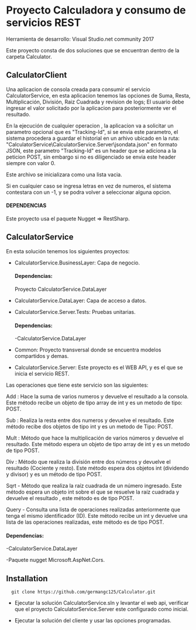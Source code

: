 # Proyecto Calculadora y consumo de servicios REST

Herramienta de desarrollo: Visual Studio.net community 2017

Este proyecto consta de dos soluciones que se encuentran dentro de la carpeta Calculator.

## CalculatorClient

Una aplicacion de consola creada para consumir el servicio CalculatorService, en esta aplicacion tenemos las opciones de Suma, Resta, 
Multiplicación, División, Raiz Cuadrada y revision de logs; El usuario debe ingresar el valor solicitado por la aplicacion para posteriormente ver el resultado.

En la ejecución de cualquier operacion , la aplicacion va a solicitar un parametro opcional que es "Tracking-Id", si se envia este parametro, 
el sistema procedera a guardar el historial en un arhivo ubicado en la ruta: "CalculatorService\CalculatorService.Server\jsondata.json" en formato JSON, este parametro "Tracking-Id" es un header que se adiciona a la peticion POST, sin embargo si no es diligenciado se envia este header siempre con valor 0.

Este archivo se inicializara como una lista vacia.

Si en cualquier caso se ingresa letras en vez de numeros, el sistema contestara con un -1, y se podra volver a seleccionar alguna opcion.

#### DEPENDENCIAS

Este proyecto usa el paquete Nugget => RestSharp.


## CalculatorService

En esta solución tenemos los siguientes proyectos:

- CalculatorService.BusinessLayer: Capa de negocio.

   #### Dependencias: 
     Proyecto CalculatorService.DataLayer

- CalculatorService.DataLayer: Capa de acceso a datos.
- CalculatorService.Server.Tests: Pruebas unitarias.
  #### Dependencias: 
     -CalculatorService.DataLayer

- Common: Proyecto transversal donde se encuentra modelos compartidos y demas.
- CalculatorService.Server: Este proyecto es el WEB API, y es el que se inicia el servicio REST.

Las operaciones que tiene este servicio son las siguientes:

Add : Hace la suma de varios numeros y devuelve el resultado a la consola. Este método recibe un objeto de tipo array de int y es un metodo de tipo: POST.

Sub : Realiza la resta entre dos numeros y devuelve el resultado. Este método recibe dos objetos de tipo int y es un metodo de Tipo: POST.

Mult : Método que hace la multiplicación de varios números y devuelve el resultado. Este método espera un objeto de tipo array de int y es un metodo de tipo POST.

Div : Método que realiza la división entre dos números y devuelve el resultado (Cociente y resto). Este método espera dos objetos int (dividendo y divisor) y es un método de tipo POST.

Sqrt - Método que realiza la raíz cuadrada de un número ingresado. Este método espera un objeto int sobre el que se resuelve la raíz cuadrada y devuelve el resultado , este método es de tipo POST.

Query - Consulta una lista de operaciones realizadas anteriormente que tenga el mismo identificador (ID). Este método recibe un int y devuelve una lista de las operaciones realizadas, este método es de tipo POST.


   #### Dependencias: 

   -CalculatorService.DataLayer

   -Paquete nugget  Microsoft.AspNet.Cors.





## Installation

      git clone https://github.com/germangc125/Calculator.git

- Ejecutar la solución CalculatorService.sln y levantar el web api, verificar que el proyecto CalculatorService.Server este configurado como inicial.

- Ejecutar la solución del cliente y usar las opciones programadas.

